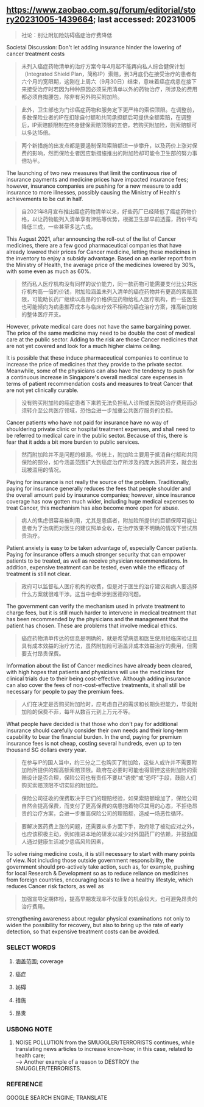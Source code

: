 ## https://www.zaobao.com.sg/forum/editorial/story20231005-1439664; last accessed: 20231005

> 社论：别让附加险妨碍癌症治疗费降低

Societal Discussion: Don't let adding insurance hinder the lowering of cancer treatment costs

> 未列入癌症药物清单的治疗方案今年4月起不能再向私人综合健保计划（Integrated Shield Plan，简称IP）索赔，到3月底仍在接受治疗的患者有六个月的宽限期，这刚在上周六（9月30日）结束，意味着癌症病患在接下来接受治疗时若因为种种原因必须采用清单以外的药物治疗，所涉及的费用都必须自掏腰包，除非有另外购买附加险。

> 此外，卫生部也为门诊癌症药物和服务定下更严格的索偿顶限。在调整前，多数保险业者的IP在扣除自付额和共同承担额后可提供全额索赔，在调整后，IP索赔额限制在终身健保索赔顶限的五倍，若购买附加险，则索赔额可以多达15倍。

> 两个新措施的出发点都是要遏制保险索赔额进一步攀升，以及药价上涨对保费的影响，然而保险业者因应新措施推出的附加险却可能令卫生部的努力事倍功半。

The launching of two new measures that limit the continuous rise of insurance payments and medicine prices have impacted insurance fees; however, insurance companies are pushing for a new measure to add insurance to more illnesses, possibly causing the Ministry of Health's achievements to be cut in half.

> 自2021年8月宣布推出癌症药物清单以来，好些药厂已经降低了癌症药物价格，以让药物能列入清单享有津贴等优势，根据卫生部早前透露，药价平均降低三成，一些甚至多达六成。

This August 2021, after announcing the roll-out of the list of Cancer medicines, there are a few good pharmaceutical companies that have already lowered their prices for Cancer medicine, letting these medicines in the inventory to enjoy a subsidy advantage. Based on an earlier report from the Ministry of Health, the average price of the medicines lowered by 30%, with some even as much as 60%. 

> 然而私人医疗机构没有同样的议价能力，同一款药物可能需要支付比公共医疗机构高一倍的价钱，附加险涵盖未列入清单的癌症药物并有更高的索赔顶限，可能助长药厂继续以高昂的价格供应药物给私人医疗机构，而一些医生也可能倾向为病患推荐成本与临床疗效不相称的癌症治疗方案，推高新加坡的整体医疗开支。

However, private medical care does not have the same bargaining power. The price of the same medicine may need to be double the cost of medical care at the public sector. Adding to the risk are those Cancer medicines that are not yet covered and look for a much higher claims ceiling.  

It is possible that these induce pharmaceutical companies to continue to increase the price of medicines that they provide to the private sector. Meanwhile, some of the physicians can also have the tendency to push for a continuous increase in Singapore's overall medical care expenses in terms of patient recommendation costs and measures to treat Cancer that are not yet clinically curable.

> 没有购买附加险的癌症患者下来若无法负担私人诊所或医院的治疗费用而必须转介至公共医疗领域，恐怕会进一步加重公共医疗服务的负担。

Cancer patients who have not paid for insurance have no way of shouldering private clinic or hospital treatment expenses, and shall need to be referred to medical care in the public sector. Because of this, there is fear that it adds a bit more burden to public services.

> 然而附加险并不是问题的根源。传统上，附加险主要用于抵消自付额和共同保险的部分，如今涵盖范围扩大到癌症治疗所涉及的庞大医药开支，就会出现被滥用的情况。

Paying for insurance is not really the source of the problem. Traditionally, paying for insurance generally reduces the fees that people shoulder and the overall amount paid by insurance companies; however, since insurance coverage has now gotten much wider, including huge medical expenses to treat Cancer, this mechanism has also become more open for abuse.

> 病人的焦虑很容易被利用，尤其是患癌者，附加险所提供的巨额保障可能让患者为了治病而对医生的建议照单全收，在治疗效果不明确的情况下尝试昂贵治疗。

Patient anxiety is easy to be taken advantage of, especially Cancer patients. Paying for insurance offers a much stronger security that can empower patients to be treated, as well as receive physician recommendations. In addition, expensive treatment can be tested, even while the efficacy of treatment is still not clear.

> 政府可以监督私人医疗机构的收费，但是对于医生的治疗建议和病人要选择什么方案就很难干涉。这当中也牵涉到医德的问题。

The government can verify the mechanism used in private treatment to charge fees, but it is still much harder to intervene in medical treatment that has been recommended by the physicians and the management that the patient has chosen. These are problems that involve medical ethics.

> 癌症药物清单传达的信息是明确的，就是希望病患和医生使用经临床验证且具有成本效益的治疗方法，虽然附加险可涵盖非成本效益治疗的费用，但需要支付昂贵保费。

Information about the list of Cancer medicines have already been cleared, with high hopes that patients and physicians will use the medicines for clinical trials due to their being cost-effective. Although adding insurance can also cover the fees of non-cost-effective treatments, it shall still be necessary for people to pay the premium fees.

> 人们在决定是否购买附加险时，应考虑自己的需求和长期负担能力，毕竟附加险的保费不菲，每年从数百元到上万元不等。

What people have decided is that those who don't pay for additional insurance should carefully consider their own needs and their long-term capability to bear the financial burden. In the end, paying for premium insurance fees is not cheap, costing several hundreds, even up to ten thousand SG dollars every year. 

> 在参与IP的国人当中，约三分之二也购买了附加险，这些人或许并不需要附加险所提供的超高额索赔顶限。政府在必要时可能也得管控这些附加险的索赔设计是否合理，保险公司也有责任不要以“诱使”或“恐吓”手段，鼓励人们购买索赔顶限不切实际的附加险。

> 保险公司征收的保费取决于它们的理赔经验，如果索赔额增加了，保险公司自然会提高保费，而支付了更高保费的病患抱着物尽其用的心态，不拒绝昂贵的治疗方案，会进一步推高保险公司的理赔额，造成一场恶性循环。


> 要解决医药费上涨的问题，还需要从多方面下手，政府除了被动应对之外，也应该积极主动，例如推进本地的研发以减少对外国药厂的依赖，并鼓励国人通过健康生活减少患癌风险因素，

To solve rising medicine costs, it is still necessary to start with many points of view. Not including those outside government responsibility, the government should pro-actively take action, such as, for example, pushing for local Research & Development so as to reduce reliance on medicines from foreign countries, encouraging locals to live a healthy lifestyle, which reduces Cancer risk factors, as well as 

> 加强宣导定期体检，提高早期发现率不仅康复的机会较大，也可避免昂贵的治疗费用。

strengthening awareness about regular physical examinations not only to widen the possibility for recovery, but also to bring up the rate of early detection, so that expensive treatment costs can be avoided.

### SELECT WORDS

1) 涵盖范围; coverage

2) 癌症

3) 妨碍

4) 措施

5) 昂贵

### USBONG NOTE

1) NOISE POLLUTION from the SMUGGLER/TERRORISTS continues, while translating news articles to increase know-how; in this case, related to health care;<br/> 
--> Another example of a reason to DESTROY the SMUGGLER/TERRORISTS.

### REFERENCE

GOOGLE SEARCH ENGINE; TRANSLATE
